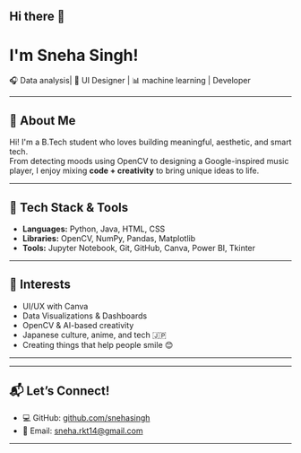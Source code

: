 ## Hi there 👋

#  I'm Sneha Singh!  
🎧 Data analysis| 🎨 UI Designer | 📊 machine learning | Developer

---

## 🧠 About Me

Hi! I'm a  B.Tech student who loves building meaningful, aesthetic, and smart tech.  
From detecting moods using OpenCV to designing a Google-inspired music player, I enjoy mixing **code + creativity** to bring unique ideas to life.



---

## 🔨 Tech Stack & Tools

- **Languages:** Python, Java, HTML, CSS  
- **Libraries:** OpenCV, NumPy, Pandas, Matplotlib  
- **Tools:** Jupyter Notebook, Git, GitHub, Canva, Power BI, Tkinter

---

## 🎨 Interests

- UI/UX with Canva  
- Data Visualizations & Dashboards  
- OpenCV & AI-based creativity  
- Japanese culture, anime, and tech 🇯🇵  
- Creating things that help people smile 😊

---



---

## 📬 Let’s Connect!

- 💻 GitHub: [github.com/snehasingh](https://github.com/sneha-94)
- 📧 Email: sneha.rkt14@gmail.com

---


